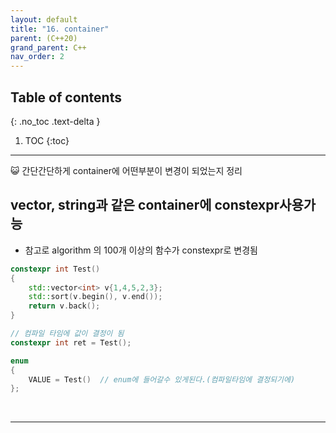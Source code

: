```yaml
---
layout: default
title: "16. container"
parent: (C++20)
grand_parent: C++
nav_order: 2
---
```


## Table of contents
{: .no_toc .text-delta }

1. TOC
{:toc}

---

😺 간단간단하게 container에 어떤부분이 변경이 되었는지 정리

## vector, string과 같은 container에 constexpr사용가능
    
* 참고로 algorithm 의 100개 이상의 함수가 constexpr로 변경됨

```cpp
constexpr int Test()
{
    std::vector<int> v{1,4,5,2,3};
    std::sort(v.begin(), v.end());
    return v.back();
}

// 컴파일 타임에 값이 결정이 됨
constexpr int ret = Test();

enum
{
    VALUE = Test()  // enum에 들어갈수 있게된다.(컴파일타임에 결정되기에)  
};
```

<br>

---